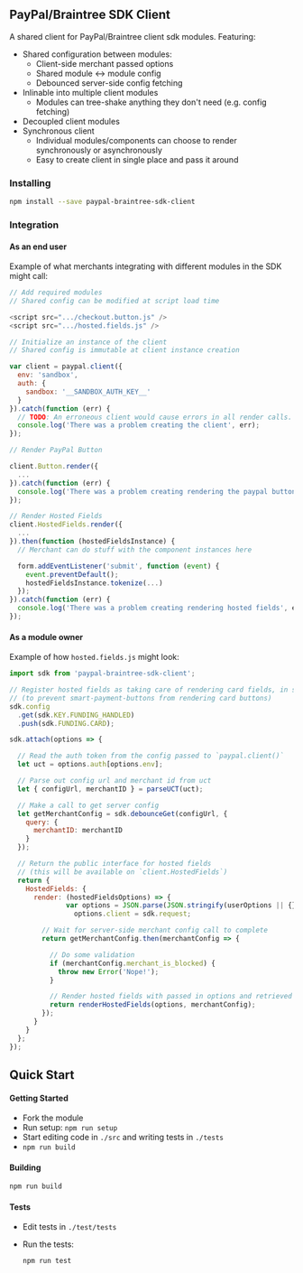 PayPal/Braintree SDK Client
---------------------------

A shared client for PayPal/Braintree client sdk modules. Featuring:

- Shared configuration between modules:
  - Client-side merchant passed options
  - Shared module <-> module config
  - Debounced server-side config fetching
- Inlinable into multiple client modules
  - Modules can tree-shake anything they don't need (e.g. config fetching)
- Decoupled client modules
- Synchronous client
  - Individual modules/components can choose to render synchronously or asynchronously
  - Easy to create client in single place and pass it around

### Installing

```bash
npm install --save paypal-braintree-sdk-client
```

### Integration

#### As an end user

Example of what merchants integrating with different modules in the SDK might call:

```javascript
// Add required modules
// Shared config can be modified at script load time

<script src=".../checkout.button.js" />
<script src=".../hosted.fields.js" />

// Initialize an instance of the client
// Shared config is immutable at client instance creation

var client = paypal.client({
  env: 'sandbox',
  auth: {
    sandbox: '__SANDBOX_AUTH_KEY__'
  }
}).catch(function (err) {
  // TODO: An erroneous client would cause errors in all render calls. Better way to do this?
  console.log('There was a problem creating the client', err);
});

// Render PayPal Button

client.Button.render({
  ...
}).catch(function (err) {
  console.log('There was a problem creating rendering the paypal button', err);
});

// Render Hosted Fields
client.HostedFields.render({
  ...
}).then(function (hostedFieldsInstance) {
  // Merchant can do stuff with the component instances here

  form.addEventListener('submit', function (event) {
    event.preventDefault();
    hostedFieldsInstance.tokenize(...)
  });
}).catch(function (err) {
  console.log('There was a problem creating rendering hosted fields', err);
});
```

#### As a module owner

Example of how `hosted.fields.js` might look:

```javascript
import sdk from 'paypal-braintree-sdk-client';

// Register hosted fields as taking care of rendering card fields, in shared config
// (to prevent smart-payment-buttons from rendering card buttons)
sdk.config
  .get(sdk.KEY.FUNDING_HANDLED)
  .push(sdk.FUNDING.CARD);

sdk.attach(options => {

  // Read the auth token from the config passed to `paypal.client()`
  let uct = options.auth[options.env];

  // Parse out config url and merchant id from uct
  let { configUrl, merchantID } = parseUCT(uct);

  // Make a call to get server config
  let getMerchantConfig = sdk.debounceGet(configUrl, {
    query: {
      merchantID: merchantID
    }
  });

  // Return the public interface for hosted fields
  // (this will be available on `client.HostedFields`)
  return {
    HostedFields: {
      render: (hostedFieldsOptions) => {
			  var options = JSON.parse(JSON.stringify(userOptions || {}));
				options.client = sdk.request;

        // Wait for server-side merchant config call to complete
        return getMerchantConfig.then(merchantConfig => {

          // Do some validation
          if (merchantConfig.merchant_is_blocked) {
            throw new Error('Nope!');
          }

          // Render hosted fields with passed in options and retrieved merchant config
          return renderHostedFields(options, merchantConfig);
        });
      }
    }
  };
});
```

Quick Start
-----------

#### Getting Started

- Fork the module
- Run setup: `npm run setup`
- Start editing code in `./src` and writing tests in `./tests`
- `npm run build`

#### Building

```bash
npm run build
```

#### Tests

- Edit tests in `./test/tests`
- Run the tests:

  ```bash
  npm run test
  ```

